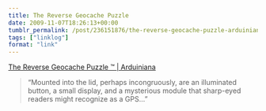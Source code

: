 ```yaml
---
title: The Reverse Geocache Puzzle
date: 2009-11-07T18:26:13+00:00
tumblr_permalink: /post/236151876/the-reverse-geocache-puzzle-arduiniana
tags: ["linklog"]
format: "link"
---
```


[The Reverse Geocache Puzzle ™ | Arduiniana][1]

> &ldquo;Mounted into the lid, perhaps incongruously, are an illuminated button, a small display, and a mysterious module that sharp-eyed readers might recognize as a GPS&hellip;&rdquo;

[1]: http://arduiniana.org/projects/the-reverse-geo-cache-puzzle/
